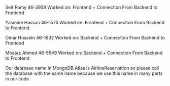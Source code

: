 Seif Ramy 46-3958 
Worked on: Frontend + Connection From Backend to Frontend

Yasmine Hassan 46-1575 
Worked on: Frontend + Connection From Backend to Frontend

Omar Hussein 46-1632 
Worked on: Backend + Connection From Backend to Frontend

Moataz Ahmed 46-5549
Worked on: Backend + Connection From Backend to Frontend

Our database name in MongoDB Atlas is AirlineReservation so please call the database with the same name because we use this name in many parts in our code